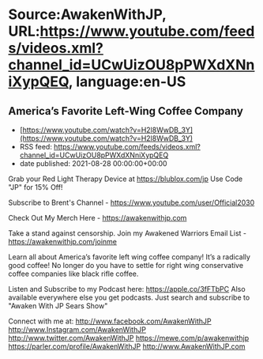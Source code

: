 # Source:AwakenWithJP, URL:https://www.youtube.com/feeds/videos.xml?channel_id=UCwUizOU8pPWXdXNniXypQEQ, language:en-US

## America’s Favorite Left-Wing Coffee Company
 - [https://www.youtube.com/watch?v=H2l8WwDB_3Y](https://www.youtube.com/watch?v=H2l8WwDB_3Y)
 - RSS feed: https://www.youtube.com/feeds/videos.xml?channel_id=UCwUizOU8pPWXdXNniXypQEQ
 - date published: 2021-08-28 00:00:00+00:00

Grab your Red Light Therapy Device at https://blublox.com/jp
Use Code "JP" for 15% Off!

Subscribe to Brent's Channel - https://www.youtube.com/user/Official2030

Check Out My Merch Here - https://awakenwithjp.com

Take a stand against censorship. Join my Awakened Warriors Email List - https://awakenwithjp.com/joinme

Learn all about America’s favorite left wing coffee company! It’s a radically good coffee! No longer do you have to settle for right wing conservative coffee companies like black rifle coffee.

Listen and Subscribe to my Podcast here: 
https://apple.co/3fFTbPC
Also available everywhere else you get podcasts. Just search and subscribe to "Awaken With JP Sears Show"

Connect with me at: 
http://www.facebook.com/AwakenWithJP
http://www.Instagram.com/AwakenWithJP
http://www.twitter.com/AwakenWithJP
https://mewe.com/p/awakenwithjp
https://parler.com/profile/AwakenWithJP
http://www.AwakenWithJP.com


